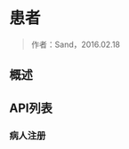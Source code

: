 患者
====================

> 作者：Sand，2016.02.18

概述
---------------------


API列表
---------------------

### 病人注册